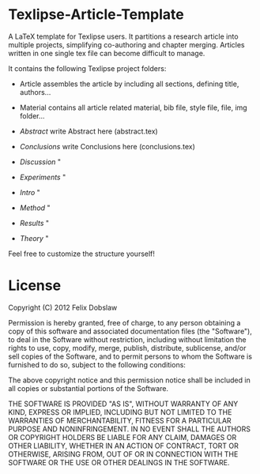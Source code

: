 Texlipse-Article-Template
=========================

A LaTeX template for Texlipse users. It partitions a research article into multiple projects, simplifying co-authoring and chapter merging. Articles written in one single tex file can become difficult to manage.

It contains the following Texlipse project folders:

* Article		assembles the article by including all sections, defining title, authors...

* Material		contains all article related material, bib file, style file,  file, img folder...

* _Abstract_ 		write Abstract here \(abstract.tex\)
* _Conclusions_ 	write Conclusions here \(conclusions.tex\)
* _Discussion_ 		"
* _Experiments_ 	"
* _Intro_ 		"
* _Method_ 		"
* _Results_ 		"
* _Theory_ 		"

Feel free to customize the structure yourself!

# License

Copyright (C) 2012 Felix Dobslaw

Permission is hereby granted, free of charge, to any person obtaining a copy of this software and associated documentation files (the "Software"), to deal in the Software without restriction, including without limitation the rights to use, copy, modify, merge, publish, distribute, sublicense, and/or sell copies of the Software, and to permit persons to whom the Software is furnished to do so, subject to the following conditions:

The above copyright notice and this permission notice shall be included in all copies or substantial portions of the Software.

THE SOFTWARE IS PROVIDED "AS IS", WITHOUT WARRANTY OF ANY KIND, EXPRESS OR IMPLIED, INCLUDING BUT NOT LIMITED TO THE WARRANTIES OF MERCHANTABILITY, FITNESS FOR A PARTICULAR PURPOSE AND NONINFRINGEMENT. IN NO EVENT SHALL THE AUTHORS OR COPYRIGHT HOLDERS BE LIABLE FOR ANY CLAIM, DAMAGES OR OTHER LIABILITY, WHETHER IN AN ACTION OF CONTRACT, TORT OR OTHERWISE, ARISING FROM, OUT OF OR IN CONNECTION WITH THE SOFTWARE OR THE USE OR OTHER DEALINGS IN THE SOFTWARE.
